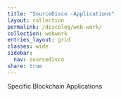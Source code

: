 ```yaml
---
title: "SourceDisco -Applications"
layout: collection
permalink: /discolog/web-work/
collection: webwork
entries_layout: grid
classes: wide
sidebar:
  nav: sourcedisco 
share: true
---
```


Specific Blockchain Applications
